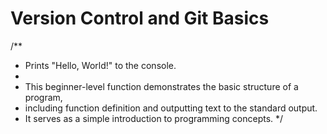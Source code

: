 # Version Control and Git Basics

/**
 * Prints "Hello, World!" to the console.
 *
 * This beginner-level function demonstrates the basic structure of a program,
 * including function definition and outputting text to the standard output.
 * It serves as a simple introduction to programming concepts.
 */